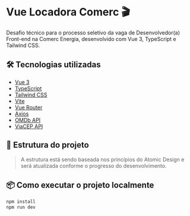 # Vue Locadora Comerc 🎬

Desafio técnico para o processo seletivo da vaga de Desenvolvedor(a) Front-end na Comerc Energia, desenvolvido com Vue 3, TypeScript e Tailwind CSS.

## 🛠️ Tecnologias utilizadas

- [Vue 3](https://vuejs.org/)
- [TypeScript](https://www.typescriptlang.org/)
- [Tailwind CSS](https://tailwindcss.com/)
- [Vite](https://vitejs.dev/)
- [Vue Router](https://router.vuejs.org/)
- [Axios](https://axios-http.com/)
- [OMDb API](https://www.omdbapi.com/)
- [ViaCEP API](https://viacep.com.br/)

## 📂 Estrutura do projeto

> A estrutura está sendo baseada nos princípios do Atomic Design e será atualizada conforme o progresso do desenvolvimento.

## 📦 Como executar o projeto localmente

```bash
npm install
npm run dev
